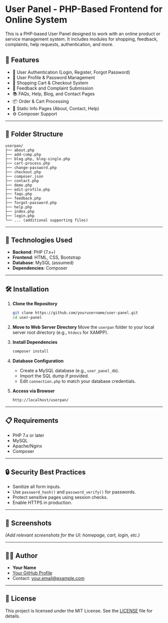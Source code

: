 # User Panel - PHP-Based Frontend for Online System

This is a PHP-based User Panel designed to work with an online product or service management system. It includes modules for shopping, feedback, complaints, help requests, authentication, and more.

## 🌟 Features

- 🔐 User Authentication (Login, Register, Forgot Password)
- 👤 User Profile & Password Management
- 🛒 Shopping Cart & Checkout System
- 📝 Feedback and Complaint Submission
- 📚 FAQs, Help, Blog, and Contact Pages
- 📦 Order & Cart Processing
- 📄 Static Info Pages (About, Contact, Help)
- ⚙️ Composer Support

---

## 📁 Folder Structure

```
userpan/
├── about.php
├── add-comp.php
├── blog.php, blog-single.php
├── cart-process.php
├── change-password.php
├── checkout.php
├── composer.json
├── contact.php
├── demo.php
├── edit-profile.php
├── faqs.php
├── feedback.php
├── forgot-password.php
├── help.php
├── index.php
├── login.php
└── ... (additional supporting files)
```

---

## 🧰 Technologies Used

- **Backend**: PHP (7.x+)
- **Frontend**: HTML, CSS, Bootstrap
- **Database**: MySQL (assumed)
- **Dependencies**: Composer

---

## 🛠️ Installation

1. **Clone the Repository**
   ```bash
   git clone https://github.com/yourusername/user-panel.git
   cd user-panel
   ```

2. **Move to Web Server Directory**
   Move the `userpan` folder to your local server root directory (e.g., `htdocs` for XAMPP).

3. **Install Dependencies**
   ```bash
   composer install
   ```

4. **Database Configuration**
   - Create a MySQL database (e.g., `user_panel_db`).
   - Import the SQL dump if provided.
   - Edit `connection.php` to match your database credentials.

5. **Access via Browser**
   ```text
   http://localhost/userpan/
   ```

---

## 📋 Requirements

- PHP 7.x or later
- MySQL
- Apache/Nginx
- Composer

---

## 🔒 Security Best Practices

- Sanitize all form inputs.
- Use `password_hash()` and `password_verify()` for passwords.
- Protect sensitive pages using session checks.
- Enable HTTPS in production.

---

## 📸 Screenshots

*(Add relevant screenshots for the UI: homepage, cart, login, etc.)*

---

## 🧑‍💻 Author

- **Your Name**
- [Your GitHub Profile](https://github.com/yourusername)
- Contact: your.email@example.com

---

## 📄 License

This project is licensed under the MIT License. See the [LICENSE](LICENSE) file for details.
